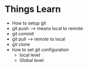 # Things Learn

- How to setup git 
- git push --> means local to remote
- git commit
- git pull --> remote to local
- git clone
- how to set git configuration
  - local level
  - Global level

